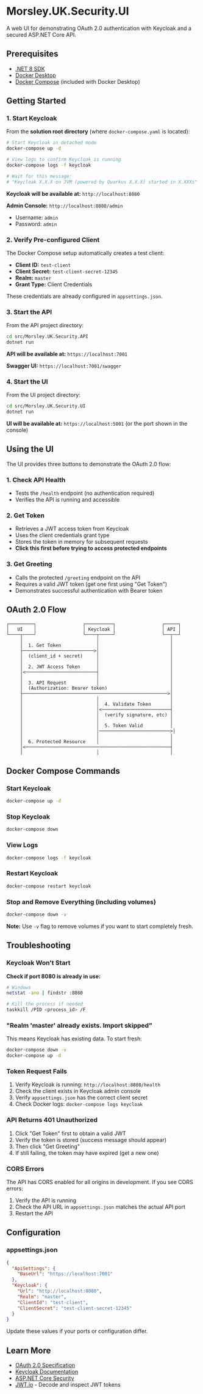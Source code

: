 # Morsley.UK.Security.UI

A web UI for demonstrating OAuth 2.0 authentication with Keycloak and a secured ASP.NET Core API.

## Prerequisites

- [.NET 8 SDK](https://dotnet.microsoft.com/download/dotnet/8.0)
- [Docker Desktop](https://www.docker.com/products/docker-desktop)
- [Docker Compose](https://docs.docker.com/compose/install/) (included with Docker Desktop)

## Getting Started

### 1. Start Keycloak

From the **solution root directory** (where `docker-compose.yaml` is located):

```bash
# Start Keycloak in detached mode
docker-compose up -d

# View logs to confirm Keycloak is running
docker-compose logs -f keycloak

# Wait for this message:
# "Keycloak X.X.X on JVM (powered by Quarkus X.X.X) started in X.XXXs"
```

**Keycloak will be available at:** `http://localhost:8080`

**Admin Console:** `http://localhost:8080/admin`
- Username: `admin`
- Password: `admin`

### 2. Verify Pre-configured Client

The Docker Compose setup automatically creates a test client:

- **Client ID:** `test-client`
- **Client Secret:** `test-client-secret-12345`
- **Realm:** `master`
- **Grant Type:** Client Credentials

These credentials are already configured in `appsettings.json`.

### 3. Start the API

From the API project directory:

```bash
cd src/Morsley.UK.Security.API
dotnet run
```

**API will be available at:** `https://localhost:7001`

**Swagger UI:** `https://localhost:7001/swagger`

### 4. Start the UI

From the UI project directory:

```bash
cd src/Morsley.UK.Security.UI
dotnet run
```

**UI will be available at:** `https://localhost:5001` (or the port shown in the console)

## Using the UI

The UI provides three buttons to demonstrate the OAuth 2.0 flow:

### 1. Check API Health
- Tests the `/health` endpoint (no authentication required)
- Verifies the API is running and accessible

### 2. Get Token
- Retrieves a JWT access token from Keycloak
- Uses the client credentials grant type
- Stores the token in memory for subsequent requests
- **Click this first before trying to access protected endpoints**

### 3. Get Greeting
- Calls the protected `/greeting` endpoint on the API
- Requires a valid JWT token (get one first using "Get Token")
- Demonstrates successful authentication with Bearer token

## OAuth 2.0 Flow

```
┌─────────┐                 ┌──────────┐                 ┌─────┐
│   UI    │                 │ Keycloak │                 │ API │
└────┬────┘                 └────┬─────┘                 └──┬──┘
     │                           │                          │
     │  1. Get Token             │                          │
     ├──────────────────────────>│                          │
     │  (client_id + secret)     │                          │
     │                           │                          │
     │  2. JWT Access Token      │                          │
     │<──────────────────────────┤                          │
     │                           │                          │
     │  3. API Request           │                          │
     │  (Authorization: Bearer token)                       │
     ├─────────────────────────────────────────────────────>│
     │                           │                          │
     │                           │  4. Validate Token       │
     │                           │<─────────────────────────┤
     │                           │  (verify signature, etc) │
     │                           │                          │
     │                           │  5. Token Valid          │
     │                           │──────────────────────────>│
     │                           │                          │
     │  6. Protected Resource    │                          │
     │<─────────────────────────────────────────────────────┤
     │                           │                          │
```

## Docker Compose Commands

### Start Keycloak
```bash
docker-compose up -d
```

### Stop Keycloak
```bash
docker-compose down
```

### View Logs
```bash
docker-compose logs -f keycloak
```

### Restart Keycloak
```bash
docker-compose restart keycloak
```

### Stop and Remove Everything (including volumes)
```bash
docker-compose down -v
```

**Note:** Use `-v` flag to remove volumes if you want to start completely fresh.

## Troubleshooting

### Keycloak Won't Start

**Check if port 8080 is already in use:**
```bash
# Windows
netstat -ano | findstr :8080

# Kill the process if needed
taskkill /PID <process_id> /F
```

### "Realm 'master' already exists. Import skipped"

This means Keycloak has existing data. To start fresh:
```bash
docker-compose down -v
docker-compose up -d
```

### Token Request Fails

1. Verify Keycloak is running: `http://localhost:8080/health`
2. Check the client exists in Keycloak admin console
3. Verify `appsettings.json` has the correct client secret
4. Check Docker logs: `docker-compose logs keycloak`

### API Returns 401 Unauthorized

1. Click "Get Token" first to obtain a valid JWT
2. Verify the token is stored (success message should appear)
3. Then click "Get Greeting"
4. If still failing, the token may have expired (get a new one)

### CORS Errors

The API has CORS enabled for all origins in development. If you see CORS errors:
1. Verify the API is running
2. Check the API URL in `appsettings.json` matches the actual API port
3. Restart the API

## Configuration

### appsettings.json

```json
{
  "ApiSettings": {
    "BaseUrl": "https://localhost:7001"
  },
  "Keycloak": {
    "Url": "http://localhost:8080",
    "Realm": "master",
    "ClientId": "test-client",
    "ClientSecret": "test-client-secret-12345"
  }
}
```

Update these values if your ports or configuration differ.

## Learn More

- [OAuth 2.0 Specification](https://oauth.net/2/)
- [Keycloak Documentation](https://www.keycloak.org/documentation)
- [ASP.NET Core Security](https://learn.microsoft.com/en-us/aspnet/core/security/)
- [JWT.io](https://jwt.io/) - Decode and inspect JWT tokens
